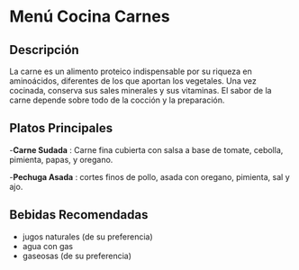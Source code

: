 # Menú Cocina Carnes


## Descripción
La carne es un alimento proteico indispensable por su riqueza en aminoácidos, diferentes de los que aportan los vegetales. Una vez cocinada, conserva sus sales minerales y sus vitaminas. El sabor de la carne depende sobre todo de la cocción y la preparación.

## Platos Principales
-**Carne Sudada** : Carne fina cubierta con salsa a base de tomate, cebolla, pimienta, papas, y oregano.

-**Pechuga Asada** : cortes finos de pollo, asada con oregano, pimienta, sal y ajo.

## Bebidas Recomendadas
- jugos naturales (de su preferencia)
- agua con gas
- gaseosas (de su preferencia)
